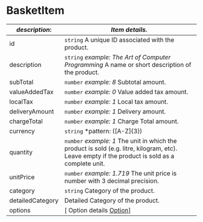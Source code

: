 
# BasketItem

| *description*:   | *Item details.*|
|----|----|
| id |    ``` string ```  A unique ID associated with the product.|
| description |    ``` string ```  *example: The Art of Computer Programming*  A name or short description of the product.|
| subTotal |    ``` number ```  *example: 8* Subtotal amount.|
| valueAddedTax |    ``` number ``` *example: 0* Value added tax amount.|
| localTax |    ``` number ``` *example: 1* Local tax amount.|
| deliveryAmount |    ``` number ``` *example: 1* Delivery amount.|
| chargeTotal |    ``` number ``` *example: 1* Charge Total amount.|
| currency |    ``` string ``` *pattern: ([A-Z]{3})|([0-9]{3}) example: USD* The currency of the original transaction.|
| quantity |    ``` number ``` *example: 1* The unit in which the product is sold (e.g. litre, kilogram, etc). Leave empty if the product is sold as a complete unit.|
| unitPrice |    ``` number ``` *example: 1.719* The unit price is number with 3 decimal precision.|
| category |    ``` string ```  Category of the product.|
| detailedCategory |    Detailed Category of the product.|
| options  | [ Option details [Option](?path=docs/schemas-md/Option.md)] |  









